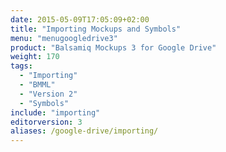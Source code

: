 ```yaml
---
date: 2015-05-09T17:05:09+02:00
title: "Importing Mockups and Symbols"
menu: "menugoogledrive3"
product: "Balsamiq Mockups 3 for Google Drive"
weight: 170
tags:
  - "Importing"
  - "BMML"
  - "Version 2"
  - "Symbols"
include: "importing"
editorversion: 3
aliases: /google-drive/importing/
---
```

